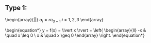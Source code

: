 ## Type 1:
\begin{array}{||}
    $a_i = ra_{a-1}$       $i = 1,2,3$
\end{array}

\begin{equation*}
y = f(x) = \lvert x \rvert = \left\{
        \begin{array}{ll}
            -x & \quad x \leq 0 \\
            x & \quad x \geq 0
        \end{array}
    \right.
\end{equation*}